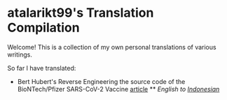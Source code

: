 # atalarikt99's Translation Compilation
Welcome! This is a collection of my own personal translations of various writings.

So far I have translated:
* Bert Hubert's Reverse Engineering the source code of the BioNTech/Pfizer SARS-CoV-2 Vaccine [article](https://berthub.eu/articles/posts/reverse-engineering-source-code-of-the-biontech-pfizer-vaccine/) 
** *English to [Indonesian](https://github.com/atalarikt99/article-translations/blob/main/Merekayasa%20Balik%20Kode%20Sumber%20Vaksin%20SARS-CoV-2%20BioNTech-Pfizer.md)*
